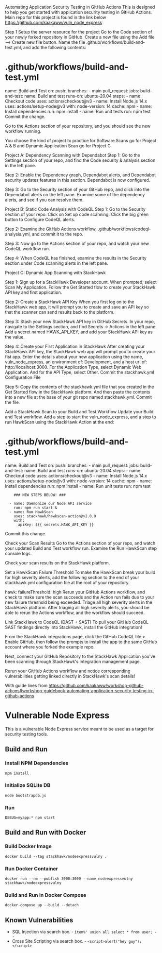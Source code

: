 Automating Application Security Testing in GitHub Actions
This  is designed to help you get started with application security testing in GitHub Actions. 
Main repo for this project is found in the link below
https://github.com/kaakaww/vuln_node_express

Step 1  Setup the server resource for the project
Go to the Code section of your newly forked repository in GitHub. Create a new file using the Add file --> Create new file button. Name the file .github/workflows/build-and-test.yml, and add the following contents:

# .github/workflows/build-and-test.yml
name: Build and Test
on:
  push: 
    branches:
      - main
  pull_request:
jobs:
  build-and-test:
    name: Build and test
    runs-on: ubuntu-20.04
    steps:
      - name: Checkout code
        uses: actions/checkout@v3
      - name: Install Node.js 14.x
        uses: actions/setup-node@v3
        with:
          node-version: 14
          cache: npm
      - name: Install dependencies
        run: npm install
      - name: Run unit tests
        run: npm test
Commit the change.

Go to the Actions section of your repository, and you should see the new workflow running.


You choose the kind of project to practice for Software Scans go for Project A & B and Dynamic Application Scan go for Project C


Project A:  Dependency Scanning with Dependabot
Step 1: Go to the Settings section of your repo, and find the Code security & analysis section in the left pane.

Step 2: Enable the Dependency graph, Dependabot alerts, and Dependabot security updates features in this section.
Dependabot is now configured.

Step 3: Go to the Security section of your GitHub repo, and click into the Dependabot alerts on the left pane. Examine some of the dependency alerts, and see if you can resolve them.


Project B: Static Code Analysis with CodeQL
Step 1: Go to the Security section of your repo. Click on Set up code scanning. Click the big green button to Configure CodeQL alerts.

Step 2: Examine the GitHub Actions workflow, .github/workflows/codeql-analysis.yml, and commit it to the repo.

Step 3: Now go to the Actions section of your repo, and watch your new CodeQL workflow run.

Step 4: When CodeQL has finished, examine the results in the Security section under Code scanning alerts in the left pane.




Project C: Dynamic App Scanning with StackHawk 

Step 1: Sign up for a StackHawk Developer account. When prompted, select Scan My Application. Follow the Get Started flow to create your StackHawk API key and first application.

Step 2: Create a StackHawk API Key
When you first log on to the StackHawk web app, it will prompt you to create and save an API key so that the scanner can send results back to the platform.

Step 3: Stash your new StackHawk API key in GitHub Secrets. In your repo, navigate to the Settings section, and find Secrets → Actions in the left pane.
Add a secret named HAWK_API_KEY, and add your StackHawk API key as the value.

Step 4: Create your First Application in StackHawk
After creating your StackHawk API key, the StackHawk web app will prompt you to create your fist app. Enter the details about your new application using the name, vuln_node_express, an environment of: Development, and a host url of: http://localhost:3000.
For the Application Type, select Dynamic Web Application. And for the API Type, select Other.
Commit the stackhawk.yml Configuration File

Step 5: Copy the contents of the stackhawk.yml file that you created in the Get Started flow in the StackHawk platform. And then paste the contents into a new file at the base of your git repo named stackhawk.yml. Commit the file.

Add a StackHawk Scan to your Build and Test Workflow
Update your Build and Test workflow. Add a step to start the vuln_node_express, and a step to run HawkScan using the StackHawk Action at the end:

# .github/workflows/build-and-test.yml
name: Build and Test
on:
  push: 
    branches:
      - main
  pull_request:
jobs:
  build-and-test:
    name: Build and test
    runs-on: ubuntu-20.04
    steps:
      - name: Checkout code
        uses: actions/checkout@v3
      - name: Install Node.js 14.x
        uses: actions/setup-node@v3
        with:
          node-version: 14
          cache: npm
      - name: Install dependencies
        run: npm install
      - name: Run unit tests
        run: npm test
        
        ### NEW STEPS BELOW! ###
        
      - name: Daemonize our Node API service
        run: npm run start &
      - name: Run HawkScan
        uses: stackhawk/hawkscan-action@v2.0.0
        with:
          apiKey: ${{ secrets.HAWK_API_KEY }}
Commit this change.

Check your Scan Results
Go to the Actions section of your repo, and watch your updated Build and Test workflow run. Examine the Run HawkScan step console logs.

Check your scan results on the StackHawk platform.

Set a HawkScan Failure Threshold
To make the HawkScan break your build for high severity alerts, add the following section to the end of your stackhawk.yml configuration file at the root of your repository.

hawk:
  failureThreshold: high
Rerun your GitHub Actions workflow, and check to make sure the scan succeeds and the Action run fails due to your new failure threshold being exceeded. Triage all high severity alerts in the StackHawk platform. After triaging all high severity alerts, you should be able to rerun the Actions workflow, and the workflow should succeed.

Link StackHawk to CodeQL (DAST + SAST)
To pull your GitHub CodeQL SAST findings directly into StackHawk, install the GitHub integration!

From the StackHawk integrations page, click the GitHub CodeQL tile > Enable GitHub, then follow the prompts to install the app to the same GitHub account where you forked the example repo.

Next, connect your GitHub Repository to the StackHawk Application you've been scanning through StackHawk's integration management page.

Rerun your GitHub Actions workflow and notice corresponding vulnerabilities getting linked directly in StackHawk's scan details!

With guide lines from https://github.com/kaakaww/workshop-github-actions#workshop-guidebook-automating-application-security-testing-in-github-actions





























# Vulnerable Node Express

This is a vulnerable Node Express service meant to be used as a target for security testing tools.

## Build and Run

### Install NPM Dependencies
```shell script
npm install
```

### Initialize SQLite DB
```shell
node bootstrapdb.js
```

### Run
```shell script
DEBUG=myapp:* npm start
```

## Build and Run with Docker

### Build Docker Image
```shell script
docker build --tag stackhawk/nodeexpressvulny .
```

### Run Docker Container
```shell script
docker run --rm --publish 3000:3000 --name nodeexpressvulny stackhawk/nodeexpressvulny
```

### Build and Run in Docker Compose
```shell script
docker-compose up --build --detach
```

## Known Vulnerabilities
* SQL Injection via search box. - `item%' union all select * from user; -- ` 
* Cross Site Scripting via search box. - `<script>alert("hey guy");</script>`
